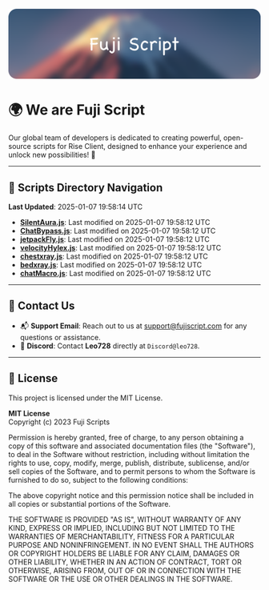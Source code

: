 ![Banner](.github/b.webp)

# 🌍 **We are Fuji Script**

Our global team of developers is dedicated to creating powerful, open-source scripts for Rise Client, designed to enhance your experience and unlock new possibilities! 🌟

---
<!-- SCRIPTS_NAVIGATION_START -->
## 📂 **Scripts Directory Navigation**

**Last Updated**: 2025-01-07 19:58:14 UTC

- **[SilentAura.js](scripts/SilentAura.js)**: Last modified on 2025-01-07 19:58:12 UTC
- **[ChatBypass.js](scripts/ChatBypass.js)**: Last modified on 2025-01-07 19:58:12 UTC
- **[jetpackFly.js](scripts/jetpackFly.js)**: Last modified on 2025-01-07 19:58:12 UTC
- **[velocityHylex.js](scripts/velocityHylex.js)**: Last modified on 2025-01-07 19:58:12 UTC
- **[chestxray.js](scripts/chestxray.js)**: Last modified on 2025-01-07 19:58:12 UTC
- **[bedxray.js](scripts/bedxray.js)**: Last modified on 2025-01-07 19:58:12 UTC
- **[chatMacro.js](scripts/chatMacro.js)**: Last modified on 2025-01-07 19:58:12 UTC

<!-- SCRIPTS_NAVIGATION_END -->

---

## 💬 **Contact Us**  
- 📬 **Support Email**: Reach out to us at [support@fujiscript.com](mailto:support@fujiscript.com) for any questions or assistance.  
- 💬 **Discord**: Contact **Leo728** directly at `Discord@leo728`.

---

## 📜 **License**

This project is licensed under the MIT License.  

**MIT License**  
Copyright (c) 2023 Fuji Scripts  

Permission is hereby granted, free of charge, to any person obtaining a copy of this software and associated documentation files (the "Software"), to deal in the Software without restriction, including without limitation the rights to use, copy, modify, merge, publish, distribute, sublicense, and/or sell copies of the Software, and to permit persons to whom the Software is furnished to do so, subject to the following conditions:  

The above copyright notice and this permission notice shall be included in all copies or substantial portions of the Software.  

THE SOFTWARE IS PROVIDED "AS IS", WITHOUT WARRANTY OF ANY KIND, EXPRESS OR IMPLIED, INCLUDING BUT NOT LIMITED TO THE WARRANTIES OF MERCHANTABILITY, FITNESS FOR A PARTICULAR PURPOSE AND NONINFRINGEMENT. IN NO EVENT SHALL THE AUTHORS OR COPYRIGHT HOLDERS BE LIABLE FOR ANY CLAIM, DAMAGES OR OTHER LIABILITY, WHETHER IN AN ACTION OF CONTRACT, TORT OR OTHERWISE, ARISING FROM, OUT OF OR IN CONNECTION WITH THE SOFTWARE OR THE USE OR OTHER DEALINGS IN THE SOFTWARE.  
